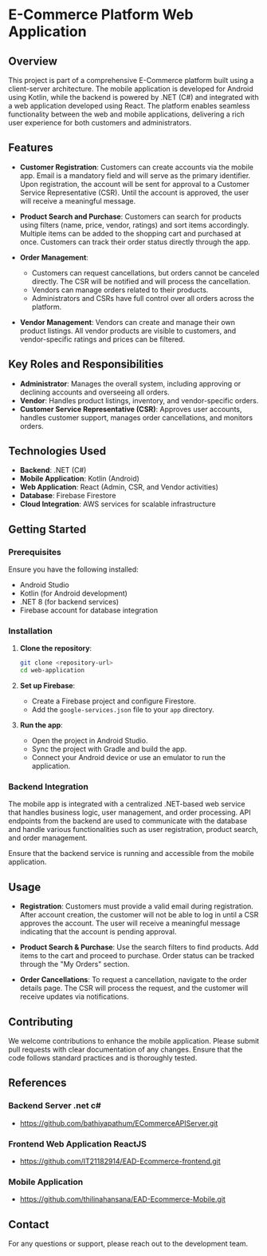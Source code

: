# E-Commerce Platform Web Application

## Overview

This project is part of a comprehensive E-Commerce platform built using a client-server architecture. The mobile application is developed for Android using Kotlin, while the backend is powered by .NET (C#) and integrated with a web application developed using React. The platform enables seamless functionality between the web and mobile applications, delivering a rich user experience for both customers and administrators.

## Features

- **Customer Registration**: Customers can create accounts via the mobile app. Email is a mandatory field and will serve as the primary identifier. Upon registration, the account will be sent for approval to a Customer Service Representative (CSR). Until the account is approved, the user will receive a meaningful message.
- **Product Search and Purchase**: Customers can search for products using filters (name, price, vendor, ratings) and sort items accordingly. Multiple items can be added to the shopping cart and purchased at once. Customers can track their order status directly through the app.

- **Order Management**:

  - Customers can request cancellations, but orders cannot be canceled directly. The CSR will be notified and will process the cancellation.
  - Vendors can manage orders related to their products.
  - Administrators and CSRs have full control over all orders across the platform.

- **Vendor Management**: Vendors can create and manage their own product listings. All vendor products are visible to customers, and vendor-specific ratings and prices can be filtered.

## Key Roles and Responsibilities

- **Administrator**: Manages the overall system, including approving or declining accounts and overseeing all orders.
- **Vendor**: Handles product listings, inventory, and vendor-specific orders.
- **Customer Service Representative (CSR)**: Approves user accounts, handles customer support, manages order cancellations, and monitors orders.

## Technologies Used

- **Backend**: .NET (C#)
- **Mobile Application**: Kotlin (Android)
- **Web Application**: React (Admin, CSR, and Vendor activities)
- **Database**: Firebase Firestore
- **Cloud Integration**: AWS services for scalable infrastructure

## Getting Started

### Prerequisites

Ensure you have the following installed:

- Android Studio
- Kotlin (for Android development)
- .NET 8 (for backend services)
- Firebase account for database integration

### Installation

1. **Clone the repository**:

   ```bash
   git clone <repository-url>
   cd web-application
   ```

2. **Set up Firebase**:

   - Create a Firebase project and configure Firestore.
   - Add the `google-services.json` file to your `app` directory.

3. **Run the app**:
   - Open the project in Android Studio.
   - Sync the project with Gradle and build the app.
   - Connect your Android device or use an emulator to run the application.

### Backend Integration

The mobile app is integrated with a centralized .NET-based web service that handles business logic, user management, and order processing. API endpoints from the backend are used to communicate with the database and handle various functionalities such as user registration, product search, and order management.

Ensure that the backend service is running and accessible from the mobile application.

## Usage

- **Registration**: Customers must provide a valid email during registration. After account creation, the customer will not be able to log in until a CSR approves the account. The user will receive a meaningful message indicating that the account is pending approval.

- **Product Search & Purchase**: Use the search filters to find products. Add items to the cart and proceed to purchase. Order status can be tracked through the "My Orders" section.

- **Order Cancellations**: To request a cancellation, navigate to the order details page. The CSR will process the request, and the customer will receive updates via notifications.

## Contributing

We welcome contributions to enhance the mobile application. Please submit pull requests with clear documentation of any changes. Ensure that the code follows standard practices and is thoroughly tested.

## References

### Backend Server .net c#

- https://github.com/bathiyapathum/ECommerceAPIServer.git

### Frontend Web Application ReactJS

- https://github.com/IT21182914/EAD-Ecommerce-frontend.git

### Mobile Application

- https://github.com/thilinahansana/EAD-Ecommerce-Mobile.git

## Contact

For any questions or support, please reach out to the development team.
